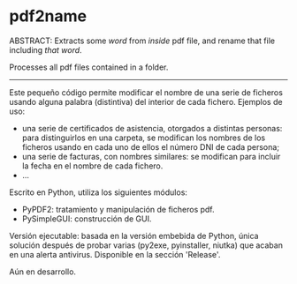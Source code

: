 # pdf2name
ABSTRACT: Extracts some _word_ from _inside_ pdf file, and rename that file including _that word_. 

Processes all pdf files contained in a folder.

---

Este pequeño código permite modificar el nombre de una serie de ficheros usando alguna palabra (distintiva) del interior de cada fichero. Ejemplos de uso:
- una serie de certificados de asistencia, otorgados a distintas personas: para distinguirlos en una carpeta, se modifican los nombres de los ficheros usando en cada uno de ellos el número DNI de cada persona;
- una serie de facturas, con nombres similares: se modifican para incluir la fecha en el nombre de cada fichero.
- ...

Escrito en Python, utiliza los siguientes módulos:
- PyPDF2: tratamiento y manipulación de ficheros pdf.
- PySimpleGUI: construcción de GUI.

Versión ejecutable: basada en la versión embebida de Python, única solución después de probar varias (py2exe, pyinstaller, niutka) que acaban en una alerta antivirus. Disponible en la sección 'Release'.

Aún en desarrollo.

